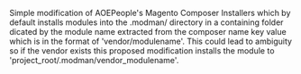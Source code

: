 Simple modification of AOEPeople's Magento Composer Installers which by default installs modules into the .modman/ directory in a containing folder dicated by the module name extracted from the composer name key value which is in the format of 'vendor/modulename'. This could lead to ambiguity so if the vendor exists this proposed modification installs the module to 'project_root/.modman/vendor_modulename'.